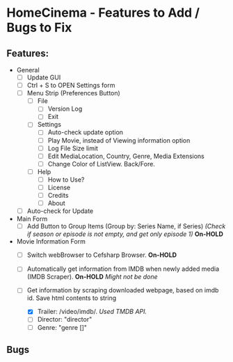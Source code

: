 # HomeCinema - Features to Add / Bugs to Fix

## Features:
- General
  - [ ] Update GUI
  - [ ] Ctrl + S to OPEN Settings form
  - [ ] Menu Strip (Preferences Button)
    - [ ] File
	  - [ ] Version Log
	  - [ ] Exit
	- [ ] Settings
	  - [ ] Auto-check update option
	  - [ ] Play Movie, instead of Viewing information option
	  - [ ] Log File Size limit
	  - [ ] Edit MediaLocation, Country, Genre, Media Extensions
	  - [ ] Change Color of ListView. Back/Fore.
	- [ ] Help
	  - [ ] How to Use?
	  - [ ] License
	  - [ ] Credits
	  - [ ] About
  - [ ] Auto-check for Update

- Main Form
  - [ ] Add Button to Group Items (Group by: Series Name, if Series) *(Check if season or episode is not empty, and get only episode 1)* **On-HOLD**
  
- Movie Information Form
  - [ ] Switch webBrowser to Cefsharp Browser. **On-HOLD**
  
  - [ ] Automatically get information from IMDB when newly added media (IMDB Scraper). **On-HOLD** *Might not be done*
  
  - [ ] Get information by scraping downloaded webpage, based on imdb id. Save html contents to string
    
	- [x] Trailer: /video/imdb/. *Used TMDB API.*
    - [ ] Director: "director"
	- [ ] Genre: "genre []"

## Bugs
